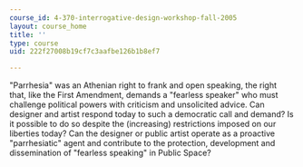 ```yaml
---
course_id: 4-370-interrogative-design-workshop-fall-2005
layout: course_home
title: ''
type: course
uid: 222f27008b19cf7c3aafbe126b1b8ef7

---
```

"Parrhesia" was an Athenian right to frank and open speaking, the right that, like the First Amendment, demands a "fearless speaker" who must challenge political powers with criticism and unsolicited advice. Can designer and artist respond today to such a democratic call and demand? Is it possible to do so despite the (increasing) restrictions imposed on our liberties today? Can the designer or public artist operate as a proactive "parrhesiatic" agent and contribute to the protection, development and dissemination of "fearless speaking" in Public Space?
